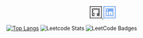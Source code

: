 
<!--
**honkita/honkita** is a ✨ _special_ ✨ repository because its `README.md` (this file) appears on your GitHub profile.

Here are some ideas to get you started:

- 🔭 I’m currently working on ...
- 🌱 I’m currently learning ...
- 👯 I’m looking to collaborate on ...
- 🤔 I’m looking for help with ...
- 💬 Ask me about ...
- 📫 How to reach me: ...
- 😄 Pronouns: ...
- ⚡ Fun fact: ...
-->

<p align="center">
  <a href="https://github.com/honkita">
    <img title="GitHub" src="https://raw.githubusercontent.com/honkita/MD-Links/main/Pixel_GitHub.svg" width="32">
  </a>

  <a href="https://www.linkedin.com/in/elitelu/">
    <img title="LinkedIn" src="https://raw.githubusercontent.com/honkita/MD-Links/main/Pixel_LinkedIn.svg" width="32">
  </a>
</p>

[![Top Langs](https://github-readme-stats.vercel.app/api/top-langs/?username=honkita&show_icons=true&theme=kacho_ga&border_radius=15&layout=donut)](https://github.com/anuraghazra/github-readme-stats)
![Leetcode Stats](https://leetcard.jacoblin.cool/elitelulww?ext=heatmap&border=0&radius=15&theme=unicorn)
![LeetCode Badges](https://leetcode-badge-showcase.vercel.app/api?username=elitelulww&theme=kacho_ga)


